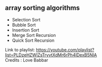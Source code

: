 ## array sorting algorithms

- Selection Sort
- Bubble Sort
- Insertion Sort
- Merge Sort Recursion
- Quick Sort Recursion

Link to playlist: https://youtube.com/playlist?list=PLDzeHZWIZsTryvtXdMr6rPh4IDexB5NIA
<br>
Credits : Love Babbar
